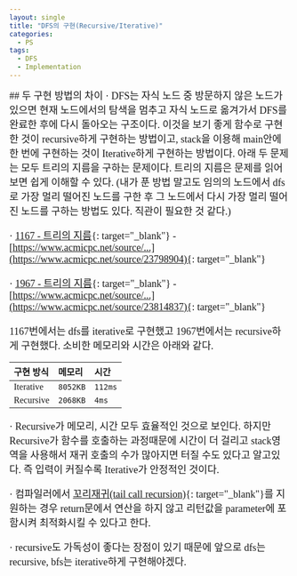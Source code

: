 ```yaml
---
layout: single
title: "DFS의 구현(Recursive/Iterative)"
categories:
  - PS
tags:
  - DFS
  - Implementation
---
```


<div markdown="1" style="font-size:18px;font-family:Consolas, '맑은 고딕';">
## 두 구현 방법의 차이
· DFS는 자식 노드 중 방문하지 않은 노드가 있으면 현재 노드에서의 탐색을 멈추고 자식 노드로 옮겨가서 DFS를 완료한 후에 다시 돌아오는 구조이다. 이것을 보기 좋게 함수로 구현한 것이 recursive하게 구현하는 방법이고, stack을 이용해 main안에 한 번에 구현하는 것이 Iterative하게 구현하는 방법이다.  
아래 두 문제는 모두 트리의 지름을 구하는 문제이다. 트리의 지름은 문제를 읽어보면 쉽게 이해할 수 있다.
(내가 푼 방법 말고도 임의의 노드에서 dfs로 가장 멀리 떨어진 노드를 구한 후 그 노드에서 다시 가장 멀리 떨어진 노드를 구하는 방법도 있다. 직관이 필요한 것 같다.)

· [1167 - 트리의 지름](https://www.acmicpc.net/problem/1167){: target="_blank"} - 
[https://www.acmicpc.net/source/...](https://www.acmicpc.net/source/23798904){: target="_blank"}

· [1967 - 트리의 지름](https://www.acmicpc.net/problem/1967){: target="_blank"} - 
[https://www.acmicpc.net/source/...](https://www.acmicpc.net/source/23814837){: target="_blank"}

1167번에서는 dfs를 iterative로 구현했고 1967번에서는 recursive하게 구현했다. 소비한 메모리와 시간은 아래와 같다.

| 구현 방식 | 메모리 | 시간 |
| :--- | :--- | :--- |
| Iterative | `8052KB` | `112ms` |
| Recursive | `2068KB` | `4ms` |


· Recursive가 메모리, 시간 모두 효율적인 것으로 보인다. 하지만 Recursive가 함수를 호출하는 과정때문에 시간이 더 걸리고 stack영역을 사용해서 재귀 호출의 수가 많아지면 터질 수도 있다고 알고있다. 즉 입력이 커질수록 Iterative가 안정적인 것이다.

· 컴파일러에서 [꼬리재귀(tail call recursion)](https://velog.io/@ljinsk3/%EB%B0%98%EB%B3%B5%EB%AC%B8Iteration-vs-%EC%9E%AC%EA%B7%80Recursion){: target="_blank"}를 지원하는 경우 return문에서 연산을 하지 않고 리턴값을 parameter에 포함시켜 최적화시킬 수 있다고 한다.

· recursive도 가독성이 좋다는 장점이 있기 때문에 앞으로 dfs는 recursive, bfs는 iterative하게 구현해야겠다.

</div>